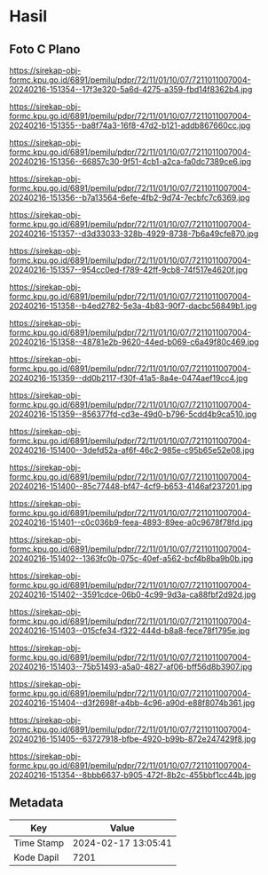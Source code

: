 # Hasil

## Foto C Plano

https://sirekap-obj-formc.kpu.go.id/6891/pemilu/pdpr/72/11/01/10/07/7211011007004-20240216-151354--17f3e320-5a6d-4275-a359-fbd14f8362b4.jpg

https://sirekap-obj-formc.kpu.go.id/6891/pemilu/pdpr/72/11/01/10/07/7211011007004-20240216-151355--ba8f74a3-16f8-47d2-b121-addb867660cc.jpg

https://sirekap-obj-formc.kpu.go.id/6891/pemilu/pdpr/72/11/01/10/07/7211011007004-20240216-151356--66857c30-9f51-4cb1-a2ca-fa0dc7389ce6.jpg

https://sirekap-obj-formc.kpu.go.id/6891/pemilu/pdpr/72/11/01/10/07/7211011007004-20240216-151356--b7a13564-6efe-4fb2-9d74-7ecbfc7c6369.jpg

https://sirekap-obj-formc.kpu.go.id/6891/pemilu/pdpr/72/11/01/10/07/7211011007004-20240216-151357--d3d33033-328b-4929-8738-7b6a49cfe870.jpg

https://sirekap-obj-formc.kpu.go.id/6891/pemilu/pdpr/72/11/01/10/07/7211011007004-20240216-151357--954cc0ed-f789-42ff-9cb8-74f517e4620f.jpg

https://sirekap-obj-formc.kpu.go.id/6891/pemilu/pdpr/72/11/01/10/07/7211011007004-20240216-151358--b4ed2782-5e3a-4b83-90f7-dacbc56849b1.jpg

https://sirekap-obj-formc.kpu.go.id/6891/pemilu/pdpr/72/11/01/10/07/7211011007004-20240216-151358--48781e2b-9620-44ed-b069-c6a49f80c469.jpg

https://sirekap-obj-formc.kpu.go.id/6891/pemilu/pdpr/72/11/01/10/07/7211011007004-20240216-151359--dd0b2117-f30f-41a5-8a4e-0474aef19cc4.jpg

https://sirekap-obj-formc.kpu.go.id/6891/pemilu/pdpr/72/11/01/10/07/7211011007004-20240216-151359--856377fd-cd3e-49d0-b796-5cdd4b9ca510.jpg

https://sirekap-obj-formc.kpu.go.id/6891/pemilu/pdpr/72/11/01/10/07/7211011007004-20240216-151400--3defd52a-af6f-46c2-985e-c95b65e52e08.jpg

https://sirekap-obj-formc.kpu.go.id/6891/pemilu/pdpr/72/11/01/10/07/7211011007004-20240216-151400--85c77448-bf47-4cf9-b653-4146af237201.jpg

https://sirekap-obj-formc.kpu.go.id/6891/pemilu/pdpr/72/11/01/10/07/7211011007004-20240216-151401--c0c036b9-feea-4893-89ee-a0c9678f78fd.jpg

https://sirekap-obj-formc.kpu.go.id/6891/pemilu/pdpr/72/11/01/10/07/7211011007004-20240216-151402--1363fc0b-075c-40ef-a562-bcf4b8ba9b0b.jpg

https://sirekap-obj-formc.kpu.go.id/6891/pemilu/pdpr/72/11/01/10/07/7211011007004-20240216-151402--3591cdce-06b0-4c99-9d3a-ca88fbf2d92d.jpg

https://sirekap-obj-formc.kpu.go.id/6891/pemilu/pdpr/72/11/01/10/07/7211011007004-20240216-151403--015cfe34-f322-444d-b8a8-fece78f1795e.jpg

https://sirekap-obj-formc.kpu.go.id/6891/pemilu/pdpr/72/11/01/10/07/7211011007004-20240216-151403--75b51493-a5a0-4827-af06-bff56d8b3907.jpg

https://sirekap-obj-formc.kpu.go.id/6891/pemilu/pdpr/72/11/01/10/07/7211011007004-20240216-151404--d3f2698f-a4bb-4c96-a90d-e88f8074b361.jpg

https://sirekap-obj-formc.kpu.go.id/6891/pemilu/pdpr/72/11/01/10/07/7211011007004-20240216-151405--63727918-bfbe-4920-b99b-872e247429f8.jpg

https://sirekap-obj-formc.kpu.go.id/6891/pemilu/pdpr/72/11/01/10/07/7211011007004-20240216-151354--8bbb6637-b905-472f-8b2c-455bbf1cc44b.jpg


## Metadata

| Key        | Value               |
| ---------- | ------------------- |
| Time Stamp | 2024-02-17 13:05:41 |
| Kode Dapil | 7201                |



